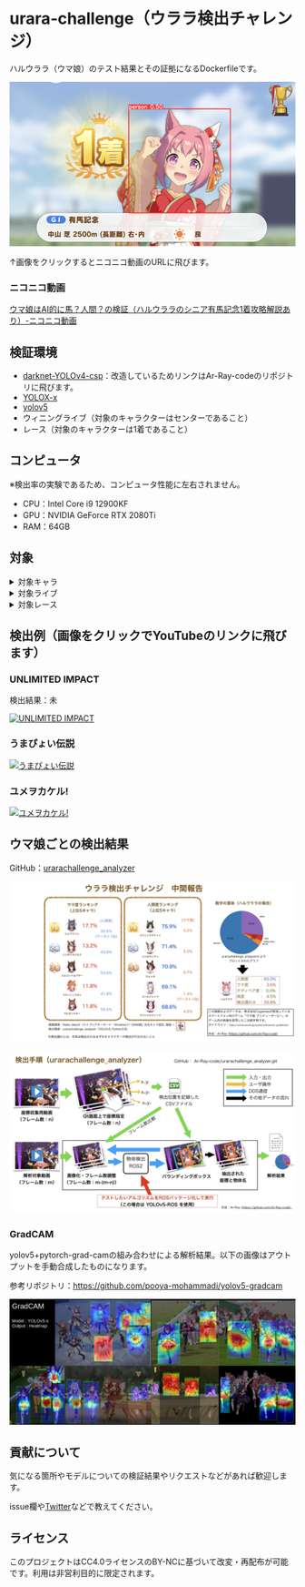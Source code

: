 # urara-challenge（ウララ検出チャレンジ）
ハルウララ（ウマ娘）のテスト結果とその証拠になるDockerfileです。

[![urara_challenge](images_for_readme/urara_challenge.png)](https://nico.ms/sm39930385)

↑画像をクリックするとニコニコ動画のURLに飛びます。

### ニコニコ動画

[ウマ娘はAI的に馬？人間？の検証（ハルウララのシニア有馬記念1着攻略解説あり）-ニコニコ動画](https://nico.ms/sm39930385)



## 検証環境

- [darknet-YOLOv4-csp](https://github.com/Ar-Ray-code/darknet/tree/export-video)：改造しているためリンクはAr-Ray-codeのリポジトリに飛びます。
- [YOLOX-x](https://github.com/Megvii-BaseDetection/YOLOX)
- [yolov5](https://github.com/ultralytics/yolov5)
- ウィニングライブ（対象のキャラクターはセンターであること）
- レース（対象のキャラクターは1着であること）

## コンピュータ

※検出率の実験であるため、コンピュータ性能に左右されません。

- CPU：Intel Core i9 12900KF
- GPU：NVIDIA GeForce RTX 2080Ti
- RAM：64GB


## 対象

 <details><summary>対象キャラ</summary>
全て。動画提供についてはこちらから→https://github.com/Ar-Ray-code/urara-challenge/wiki/動画のレギュレーション


![target](images_for_readme/1st-result/target.jpeg)

</details>

<details><summary>対象ライブ</summary>
Make Debut!，服装　左右キャラ固定

- [x] Make Debut!
- [ ] ENDLESS DREAM!!
- [ ] 彩 Phantasia
- [ ] winnning the soul
- [ ] 本能スピード
- [ ] [UNLIMITED IMPACT](https://www.youtube.com/watch?v=AvsvLLgowQg)
- [ ] NEXT FRONTIER
- [ ] Special Record!
- [ ] [うまぴょい伝説](https://youtu.be/Ol8nYpTHX4c)
- [ ] はじまりのSignal
- [ ] ささやかな祈り
- [ ] 涙ひかって明日になれ！
- [ ] ユメヲカケル！
- [ ] BLAZE
- [ ] Never Looking Back
- [ ] WINnin’5 -ウイニング☆ファイヴ-
- [ ] ぴょいっと♪はれるや！
  

</details>

<details><summary>対象レース</summary>

芝・ダート・右回り・左回りなどの条件を確認中

- [x] 京都 芝 晴れ

</details>

## 検出例（画像をクリックでYouTubeのリンクに飛びます）

### UNLIMITED IMPACT

検出結果：未

 [![UNLIMITED IMPACT](http://img.youtube.com/vi/AvsvLLgowQg/0.jpg)](https://www.youtube.com/watch?v=AvsvLLgowQg)

### うまぴょい伝説

[![うまぴょい伝説](http://img.youtube.com/vi/Ol8nYpTHX4c/0.jpg)](https://www.youtube.com/watch?v=Ol8nYpTHX4c)

### ユメヲカケル!

[![ユメヲカケル!](http://img.youtube.com/vi/DvbPyekjQq8/0.jpg)](https://www.youtube.com/watch?v=DvbPyekjQq8)



## ウマ娘ごとの検出結果

GitHub：[urarachallenge_analyzer](https://github.com/Ar-Ray-code/urarachallenge_analyzer)

![uma-person-rank](images_for_readme/1st-result/uma-person-rank.jpeg)



![how2detect](images_for_readme/1st-result/how2detect.jpeg)



### GradCAM

yolov5+pytorch-grad-camの組み合わせによる解析結果。以下の画像はアウトプットを手動合成したものになります。

参考リポジトリ：https://github.com/pooya-mohammadi/yolov5-gradcam

![heatmap06-uma](images_for_readme/heatmap-yolov5/heatmap.png)



## 貢献について

気になる箇所やモデルについての検証結果やリクエストなどがあれば歓迎します。

issue欄や[Twitter](https://twitter.com/Ray255Ar)などで教えてください。

## ライセンス

このプロジェクトはCC4.0ライセンスのBY-NCに基づいて改変・再配布が可能です。利用は非営利目的に限定されます。
